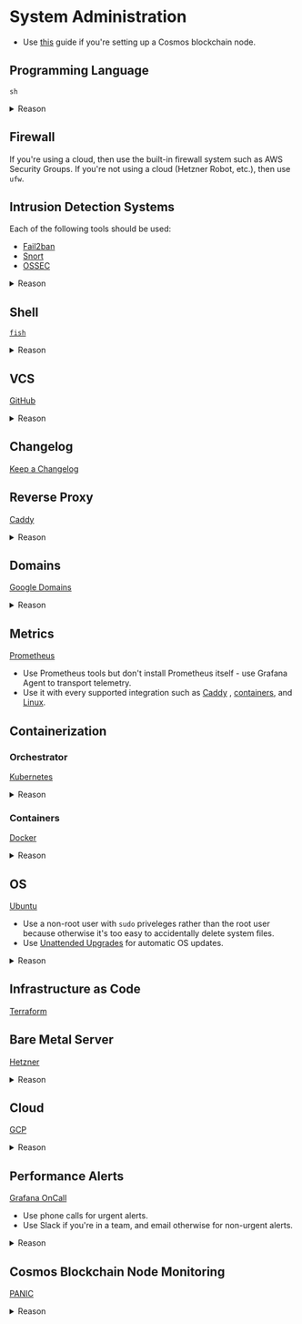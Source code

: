 # System Administration

- Use [this](https://github.com/leapwallet/cosmos-node-setup) guide if you're setting up a Cosmos blockchain node.

## Programming Language

`sh`

<details>
<summary>Reason</summary>

- `sh` is supported by all major OSes including Windows via WSL.
- There are different versions of `bash`, and you don't know which version an OS will have, if it even has `bash`.

</details>

## Firewall

If you're using a cloud, then use the built-in firewall system such as AWS Security Groups. If you're not using a
cloud (Hetzner Robot, etc.), then use `ufw`.

## Intrusion Detection Systems

Each of the following tools should be used:

- [Fail2ban](http://www.fail2ban.org/wiki/index.php/Main_Page)
- [Snort](https://www.snort.org/)
- [OSSEC](https://www.ossec.net/)

<details>
<summary>Reason</summary>

- They're free. Paid tools are hardly better but are difficult to use, and cost more than renting the server itself.

</details>

## Shell

[`fish`](https://fishshell.com/)

<details>
<summary>Reason</summary>

- Unlike `zsh` which requires you to install several plugins before it's usable, `fish` works out of the box. It also
  has a plugin system in case you want advanced customization though.
- The syntax highlighting allows you to figure out whether a command will work without executing it.
- It saves command line history similar to a browser so that you can cycle through commands you've previously entered
  based on what you've already entered.
- It's scripting language is easy to read and write because it has `switch`, etc.
- It has a single configuration file without any clutter.
- It's easy to create functions/aliases.
- It's mostly POSIX compliant. The parts which aren't POSIX compliant are obvious, and therefore not a problem. Syntax
  highlighting will help you find issues when pasting a command that doesn't work with `fish` (which doesn't happen
  often), there's a big community which means that it's easy to find `fish` equivalents of `bash`, etc. commands, and
  the productivity gained from the features `fish` has to offer outweigh the lack of 100% POSIX compliance.

</details>

## VCS

[GitHub](https://github.com/)

<details>
<summary>Reason</summary>

- GitHub has an issue tracking system, CI/CD pipelines, etc. which are better than competitors' such as GitLab and
  BitBucket in terms of UI/UX and stability.

</details>

## Changelog

[Keep a Changelog](https://github.com/olivierlacan/keep-a-changelog)

## Reverse Proxy

[Caddy](https://github.com/caddyserver/caddy)

<details>
<summary>Reason</summary>

- Automatic HTTPS.
- Easy to use.
- Well supported.

</details>

## Domains

[Google Domains](https://domains.google/)

<details>
<summary>Reason</summary>

- Good UI/UX.
- Affordable.
- Integrates with other services such as Google Sites.

</details>

## Metrics

[Prometheus](https://prometheus.io/)

- Use Prometheus tools but don't install Prometheus itself - use Grafana Agent to transport telemetry.
- Use it with every supported integration such as [Caddy](https://caddyserver.com/docs/metrics)
  , [containers](https://github.com/google/cadvisor), and [Linux](https://prometheus.io/docs/guides/node-exporter/).

## Containerization

### Orchestrator

[Kubernetes](https://kubernetes.io/)

<details>
<summary>Reason</summary>

- It's the industry standard - it has great support.
- It runs Docker images which means that we can package any tools that we want, use the same environment during
  development and in production, etc.

</details>

### Containers

[Docker](https://www.docker.com/)

<details>
<summary>Reason</summary>

- It has the most support since it's the industry standard.

</details>

## OS

[Ubuntu](https://ubuntu.com/download/server)

- Use a non-root user with `sudo` priveleges rather than the root user because otherwise it's too easy to accidentally
  delete system files.
- Use [Unattended Upgrades](https://github.com/mvo5/unattended-upgrades) for automatic OS updates.

<details>
<summary>Reason</summary>

- RHEL sounds good because it has paid support, but you're not going to use it because manually setting up servers is
  outdated. On the rare occasion that you have to manually set up a server, you're not going to want paid support
  because it complicates things. Since RHEL (incorrectly) sounds good, Fedora and CentOS sound good because they're free
  versions of RHEL. Since RHEL itself is useless, Fedora and CentOS are useless too. Since most packages are in Debian
  format, and most support is for Ubuntu, Ubuntu is the best server OS. Ubuntu sounds bad because there's Canonical
  spyware, Amazon adware, and bad UIs (the terminal's theme, certain versions have an ugly desktop environment, etc.)
  but those don't exist on Ubuntu Server. Ubuntu's corporate backing causes the desktop edition to be a bad distro, but
  it's also what causes the server edition to be a good distro because there are LTS releases, support for upgrading
  between LTS releases, etc. The skills are also transferable because the best distro for desktop usage is Pop!_OS which
  is an Ubuntu fork. So, it's not like you'll have to learn Fedora for desktop (personal) usage, and Ubuntu for server
  usage.

</details>

## Infrastructure as Code

[Terraform](https://www.terraform.io/)

## Bare Metal Server

[Hetzner](https://hetzner.com/)

<details>
<summary>Reason</summary>

- Affordable.
- Many options.
- Trustworthy (many use it).
- Easy to use.

</details>

## Cloud

[GCP](https://cloud.google.com/)

<details>
<summary>Reason</summary>

- AWS has an outdated and buggy UI.
- GCP's tools (Google Maps, AI, etc.) are better than their AWS equivalents.
- The programmatic interfaces to interact with AWS such as the CLI are unusable because they're outdated, in beta,
  deprecated, etc.

</details>

## Performance Alerts

[Grafana OnCall](https://grafana.com/products/oncall/)

- Use phone calls for urgent alerts.
- Use Slack if you're in a team, and email otherwise for non-urgent alerts.

<details>
<summary>Reason</summary>

- Integrates with monitoring tools such as logs, traces, and metrics (Prometheus, etc.).
- Affordable (unlimited free phone call alerts, etc.).

</details>

## Cosmos Blockchain Node Monitoring

[PANIC](https://github.com/SimplyVC/panic)

<details>
<summary>Reason</summary>

- FOSS (self-hosted).
- Provides configurable alerts such as governance notifications, and block sync lag out of the box.
- Good docs.
- Good support (there's a Telegram group for help).
- Frequently updated.
- Can be used for non-Cosmos blockchain nodes as well (it's scalable).

</details>
